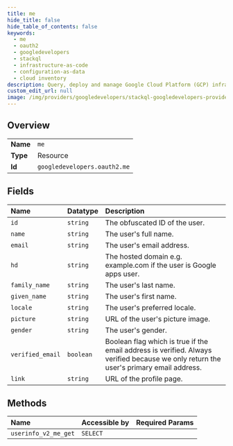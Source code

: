 ```yaml
---
title: me
hide_title: false
hide_table_of_contents: false
keywords:
  - me
  - oauth2
  - googledevelopers    
  - stackql
  - infrastructure-as-code
  - configuration-as-data
  - cloud inventory
description: Query, deploy and manage Google Cloud Platform (GCP) infrastructure and resources using SQL
custom_edit_url: null
image: /img/providers/googledevelopers/stackql-googledevelopers-provider-featured-image.png
---
```

  
    

## Overview
<table><tbody>
<tr><td><b>Name</b></td><td><code>me</code></td></tr>
<tr><td><b>Type</b></td><td>Resource</td></tr>
<tr><td><b>Id</b></td><td><code>googledevelopers.oauth2.me</code></td></tr>
</tbody></table>

## Fields
| Name | Datatype | Description |
|:-----|:---------|:------------|
| `id` | `string` | The obfuscated ID of the user. |
| `name` | `string` | The user's full name. |
| `email` | `string` | The user's email address. |
| `hd` | `string` | The hosted domain e.g. example.com if the user is Google apps user. |
| `family_name` | `string` | The user's last name. |
| `given_name` | `string` | The user's first name. |
| `locale` | `string` | The user's preferred locale. |
| `picture` | `string` | URL of the user's picture image. |
| `gender` | `string` | The user's gender. |
| `verified_email` | `boolean` | Boolean flag which is true if the email address is verified. Always verified because we only return the user's primary email address. |
| `link` | `string` | URL of the profile page. |
## Methods
| Name | Accessible by | Required Params |
|:-----|:--------------|:----------------|
| `userinfo_v2_me_get` | `SELECT` |  |
